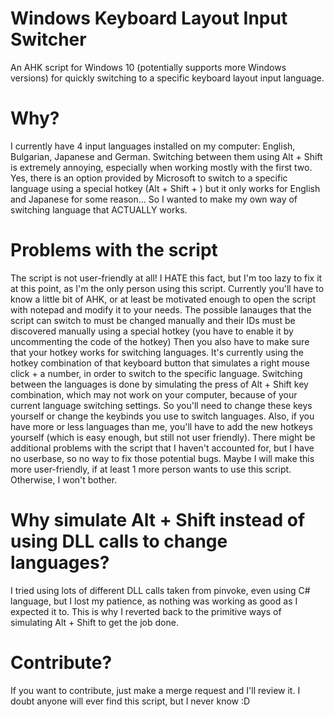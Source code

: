 # Windows Keyboard Layout Input Switcher

An AHK script for Windows 10 (potentially supports more Windows versions) for quickly switching to a specific keyboard layout input language.

# Why?

I currently have 4 input languages installed on my computer:
English, Bulgarian, Japanese and German.
Switching between them using Alt + Shift is extremely annoying, especially when working mostly with the first two.
Yes, there is an option provided by Microsoft to switch to a specific language using a special hotkey (Alt + Shift + <number>) but it only works for English and Japanese for some reason...
So I wanted to make my own way of switching language that ACTUALLY works.

# Problems with the script

The script is not user-friendly at all! I HATE this fact, but I'm too lazy to fix it at this point, as I'm the only person using this script.
Currently you'll have to know a little bit of AHK, or at least be motivated enough to open the script with notepad and modify it to your needs.
The possible lanauges that the script can switch to must be changed manually and their IDs must be discovered manually using a special hotkey (you have to enable it by uncommenting the code of the hotkey)
Then you also have to make sure that your hotkey works for switching languages. It's currently using the hotkey combination of that keyboard button that simulates a right mouse click + a number, in order to switch to the specific language.
Switching between the languages is done by simulating the press of Alt + Shift key combination, which may not work on your computer, because of your current language switching settings. So you'll need to change these keys yourself or change the keybinds you use to switch languages.
Also, if you have more or less languages than me, you'll have to add the new hotkeys yourself (which is easy enough, but still not user friendly).
There might be additional problems with the script that I haven't accounted for, but I have no userbase, so no way to fix those potential bugs.
Maybe I will make this more user-friendly, if at least 1 more person wants to use this script. Otherwise, I won't bother.

# Why simulate Alt + Shift instead of using DLL calls to change languages?

I tried using lots of different DLL calls taken from pinvoke, even using C# language, but I lost my patience, as nothing was working as good as I expected it to.
This is why I reverted back to the primitive ways of simulating Alt + Shift to get the job done.

# Contribute?

If you want to contribute, just make a merge request and I'll review it. I doubt anyone will ever find this script, but I never know :D